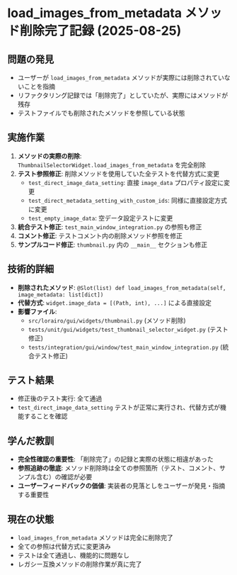 # load_images_from_metadata メソッド削除完了記録 (2025-08-25)

## 問題の発見
- ユーザーが `load_images_from_metadata` メソッドが実際には削除されていないことを指摘
- リファクタリング記録では「削除完了」としていたが、実際にはメソッドが残存
- テストファイルでも削除されたメソッドを参照している状態

## 実施作業
1. **メソッドの実際の削除**: `ThumbnailSelectorWidget.load_images_from_metadata` を完全削除
2. **テスト参照修正**: 削除メソッドを使用していた全テストを代替方式に変更
   - `test_direct_image_data_setting`: 直接 `image_data` プロパティ設定に変更
   - `test_direct_metadata_setting_with_custom_ids`: 同様に直接設定方式に変更
   - `test_empty_image_data`: 空データ設定テストに変更
3. **統合テスト修正**: `test_main_window_integration.py` の参照も修正
4. **コメント修正**: テストコメント内の削除メソッド参照を修正
5. **サンプルコード修正**: `thumbnail.py` 内の `__main__` セクションも修正

## 技術的詳細
- **削除されたメソッド**: `@Slot(list) def load_images_from_metadata(self, image_metadata: list[dict])`
- **代替方式**: `widget.image_data = [(Path, int), ...]` による直接設定
- **影響ファイル**: 
  - `src/lorairo/gui/widgets/thumbnail.py` (メソッド削除)
  - `tests/unit/gui/widgets/test_thumbnail_selector_widget.py` (テスト修正)
  - `tests/integration/gui/window/test_main_window_integration.py` (統合テスト修正)

## テスト結果
- 修正後のテスト実行: 全て通過
- `test_direct_image_data_setting` テストが正常に実行され、代替方式が機能することを確認

## 学んだ教訓
- **完全性確認の重要性**: 「削除完了」の記録と実際の状態に相違があった
- **参照追跡の徹底**: メソッド削除時は全ての参照箇所（テスト、コメント、サンプル含む）の確認が必要
- **ユーザーフィードバックの価値**: 実装者の見落としをユーザーが発見・指摘する重要性

## 現在の状態
- `load_images_from_metadata` メソッドは完全に削除完了
- 全ての参照は代替方式に変更済み
- テストは全て通過し、機能的に問題なし
- レガシー互換メソッドの削除作業が真に完了